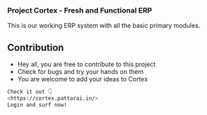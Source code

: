 ### Project Cortex - Fresh and Functional ERP
This is our working ERP system with all the basic primary modules.

## Contribution
- Hey all, you are free to contribute to this project 
- Check for bugs and try your hands on them
- You are welcome to add your ideas to Cortex

```bash
Check it out 👇
<https://cortex.pattarai.in/>
Login and surf now!
